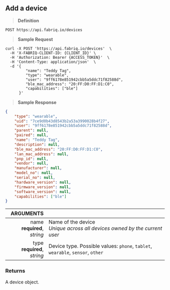 ## Add a device

> **Definition**

```text
POST https://api.fabriq.io/devices
```

> **Sample Request**

```shell
curl -X POST 'https://api.fabriq.io/devices'  \
  -H 'X-FABRIQ-CLIENT-ID: {CLIENT_ID}' \
  -H 'Authorization: Bearer {ACCESS_TOKEN}'  \
  -H 'Content-Type: application/json'  \
  -d '{                                        
         "name": "Teddy Tag",                   
         "type": "wearable",                   
         "user": "9ff6178e851942cbb5a5ddc71f82588d",                   
         "ble_mac_address": "20:FF:D0:FF:D1:C0",                   
         "capabilities": ["ble"]                   
      }'
```

> **Sample Response**

```json
{
    "type": "wearable",
    "uid": "7ce9d0b43d8543b2a53a3990028b4f27",
    "user": "9ff6178e851942cbb5a5ddc71f82588d",
    "parent": null,
    "paired": null,
    "name": "Teddy Tag",
    "description": null,
    "ble_mac_address": "20:FF:D0:FF:D1:C0",
    "lan_mac_address": null,
    "pnp_id": null,
    "vendor": null,
    "manufacturer": null,
    "model_no": null,
    "serial_no": null,
    "hardware_version": null,
    "firmware_version": null,
    "software_version": null,
    "capabilities": ["ble"]
}
```

ARGUMENTS ||
---------:        | -----------
name<br>**required**, *string*  | Name of the device<br>*Unique across all devices owned by the current user*
type<br>**required**, *string*  | Device type. Possible values: `phone`, `tablet`, `wearable`, `sensor`, `other`


### Returns
A device object.
